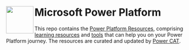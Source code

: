 # <img src="assets/images/PowerPlatform_scalable.svg" align="left" width="75"/> Microsoft Power Platform

This repo contains the [Power Platform Resources](https://microsoft.github.io/powerplatform), comprising [learning resources](https://microsoft.github.io/powerplatform/index.html#resources) and [tools](https://microsoft.github.io/powerplatform/index.html#tools) that can help you on your Power Platform journey. The resources are curated and updated by [Power CAT](https://aka.ms/whoispowercat).